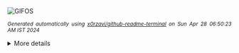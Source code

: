 <div align="justify">
<picture>
    <source media="(prefers-color-scheme: dark)" srcset="https://i.ibb.co/KjLNGFN/output-gif.gif">
    <source media="(prefers-color-scheme: light)" srcset="https://i.ibb.co/KjLNGFN/output-gif.gif">
    <img alt="GIFOS" src="https://i.ibb.co/KjLNGFN/output-gif.gif">
</picture>

<sub><i>Generated automatically using [x0rzavi/github-readme-terminal](https://github.com/x0rzavi/github-readme-terminal) on Sun Apr 28 06:50:23 AM IST 2024</i></sub>

<details>
<summary>More details</summary>

</details>
</div>

<!-- Image deletion URL: https://ibb.co/4ZYsfPs/d9904610f4be97d7ad7ed1dcdd38050d -->